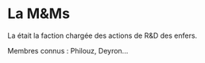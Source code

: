 La M&Ms
=======

La <trou de memoire> était la faction chargée des actions de R&D des enfers.

Membres connus : Philouz, Deyron...
